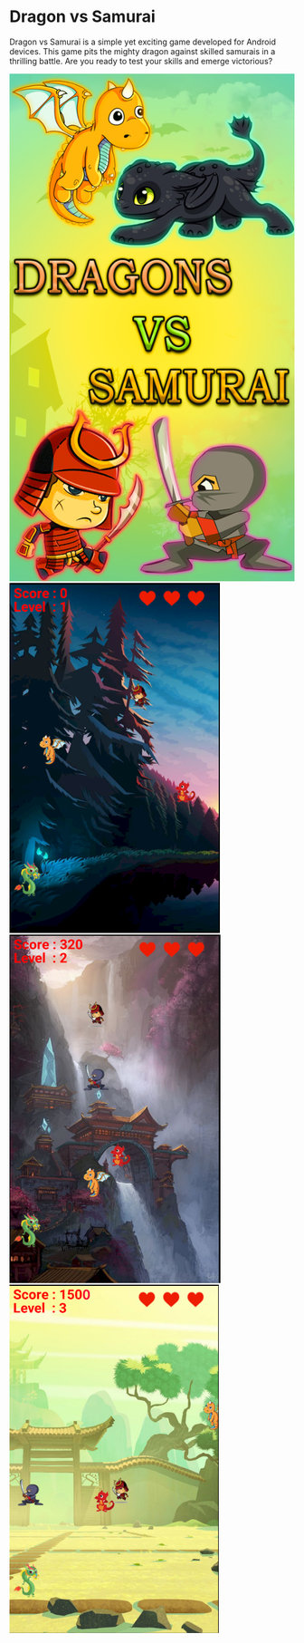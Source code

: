 # Dragon vs Samurai 

Dragon vs Samurai is a simple yet exciting game developed for Android devices. This game pits the mighty dragon against skilled samurais in a thrilling battle.
Are you ready to test your skills and emerge victorious?

![Image 1](images/spash_new.png) ![Image 2](images/Capture.PNG) ![Image 3](images/Capture1.PNG) ![Image 4](images/Capture4.PNG)
